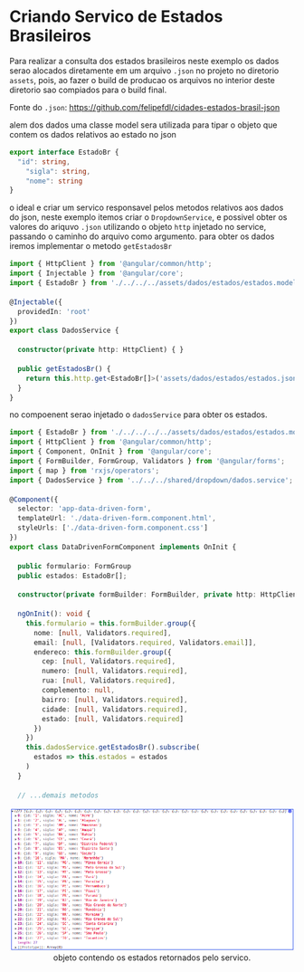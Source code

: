 # Criando Servico de Estados Brasileiros

Para realizar a consulta dos estados brasileiros neste exemplo os dados serao alocados diretamente em um arquivo `.json` no projeto no diretorio `assets`, pois, ao fazer o build de producao os arquivos no interior deste diretorio sao compiados para o build final. 

Fonte do `.json`: https://github.com/felipefdl/cidades-estados-brasil-json

alem dos dados uma classe model sera utilizada para tipar o objeto que contem os dados relativos ao estado no json

```typescript
export interface EstadoBr {
  "id": string,
	"sigla": string,
	"nome": string
}
```

o ideal e criar um servico responsavel pelos metodos relativos aos dados do json, neste exemplo itemos criar o `DropdownService`, e possivel obter os valores do ariquvo `.json` utilizando o objeto `http` injetado no service, passando o caminho do arquivo como argumento. para obter os dados iremos implementar o metodo `getEstadosBr`

```typescript
import { HttpClient } from '@angular/common/http';
import { Injectable } from '@angular/core';
import { EstadoBr } from './../../../assets/dados/estados/estados.model';

@Injectable({
  providedIn: 'root'
})
export class DadosService {

  constructor(private http: HttpClient) { }

  public getEstadosBr() {
    return this.http.get<EstadoBr[]>('assets/dados/estados/estados.json')
  }
}
```

no compoenent serao injetado o `dadosService` para obter os estados.

```typescript
import { EstadoBr } from './../../../../assets/dados/estados/estados.model';
import { HttpClient } from '@angular/common/http';
import { Component, OnInit } from '@angular/core';
import { FormBuilder, FormGroup, Validators } from '@angular/forms';
import { map } from 'rxjs/operators';
import { DadosService } from '../../../shared/dropdown/dados.service';

@Component({
  selector: 'app-data-driven-form',
  templateUrl: './data-driven-form.component.html',
  styleUrls: ['./data-driven-form.component.css']
})
export class DataDrivenFormComponent implements OnInit {

  public formulario: FormGroup
  public estados: EstadoBr[];

  constructor(private formBuilder: FormBuilder, private http: HttpClient, private dadosService: DadosService) { }

  ngOnInit(): void {
    this.formulario = this.formBuilder.group({
      nome: [null, Validators.required],
      email: [null, [Validators.required, Validators.email]],
      endereco: this.formBuilder.group({
        cep: [null, Validators.required],
        numero: [null, Validators.required],
        rua: [null, Validators.required],
        complemento: null,
        bairro: [null, Validators.required],
        cidade: [null, Validators.required],
        estado: [null, Validators.required]
      })
    })
    this.dadosService.getEstadosBr().subscribe(
      estados => this.estados = estados
    )
  }

  // ...demais metodos
```


<p align="center"> 
  <img src="img/retorno-servico-de-estados.png"><br>
    objeto contendo os estados retornados pelo servico.
</p>
